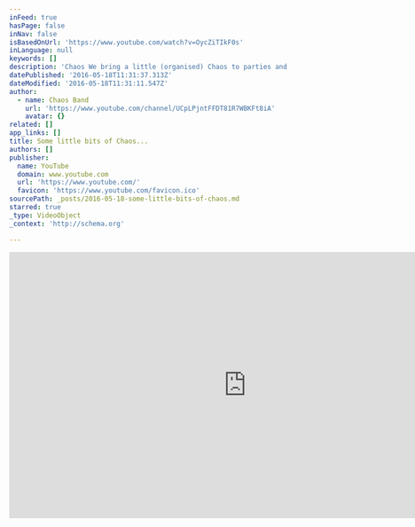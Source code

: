```yaml
---
inFeed: true
hasPage: false
inNav: false
isBasedOnUrl: 'https://www.youtube.com/watch?v=OycZiTIkF0s'
inLanguage: null
keywords: []
description: 'Chaos We bring a little (organised) Chaos to parties and live events in Warwickshire, Oxfordshire and beyond. Contact Hello@Chaosband.co.uk for more info :o)'
datePublished: '2016-05-18T11:31:37.313Z'
dateModified: '2016-05-18T11:31:11.547Z'
author:
  - name: Chaos Band
    url: 'https://www.youtube.com/channel/UCpLPjntFFDT81R7WBKFt8iA'
    avatar: {}
related: []
app_links: []
title: Some little bits of Chaos...
authors: []
publisher:
  name: YouTube
  domain: www.youtube.com
  url: 'https://www.youtube.com/'
  favicon: 'https://www.youtube.com/favicon.ico'
sourcePath: _posts/2016-05-18-some-little-bits-of-chaos.md
starred: true
_type: VideoObject
_context: 'http://schema.org'

---
```

<iframe src="https://cdn.embedly.com/widgets/media.html?src=https%3A%2F%2Fwww.youtube.com%2Fembed%2FOycZiTIkF0s%3Ffeature%3Doembed&amp;url=http%3A%2F%2Fwww.youtube.com%2Fwatch%3Fv%3DOycZiTIkF0s&amp;image=https%3A%2F%2Fi.ytimg.com%2Fvi%2FOycZiTIkF0s%2Fhqdefault.jpg&amp;key=b7d04c9b404c499eba89ee7072e1c4f7&amp;type=text%2Fhtml&amp;schema=youtube" width="854" height="480" scrolling="no" frameborder="0" allowfullscreen="" style=""></iframe>